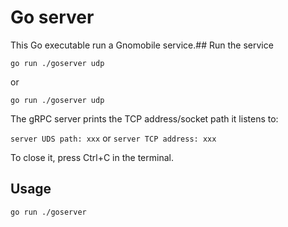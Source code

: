# Go server

This Go executable run a Gnomobile service.## Run the service

`go run ./goserver udp`

or

`go run ./goserver udp`

The gRPC server prints the TCP address/socket path it listens to:

`server UDS path: xxx` or `server TCP address: xxx`

To close it, press Ctrl+C in the terminal.

## Usage

`go run ./goserver`

